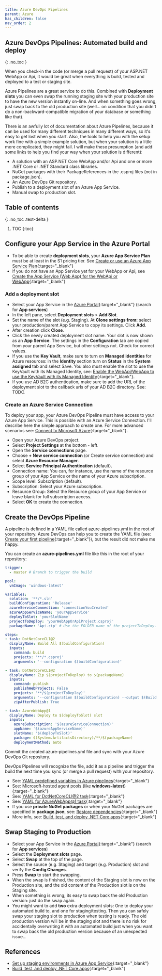 ```yaml
---
title: Azure DevOps Pipelines
parent: Azure
has_children: false
nav_order: 2
---
```


## Azure DevOps Pipelines: Automated build and deploy
{: .no_toc }

When you check-in the code (or merge a pull request) of your ASP.NET WebApp or Api, it would be great when everything is build, tested and deployed to a test or staging site.

Azure Pipelines are a great service to do this. Combined with **Deployment slots** you can even swap the running staging site with your production site to have the new version instantly on-line. And when something goes wrong, just swap back to the old production site (well... on condition that you didn't do a non-backward-compatible migration of your database or something like that).

There is an awfully lot of documentation about Azure Pipelines, because it can be used for many different techniques in many different ways, so it's easy to get lost when you start. Also, the tools to help you with the setup work fine with a simple example solution, but when your solution is a little more complicated, they might fail. I will make these presumption (and add some links to help you find your way when your solution is different):

* A solution with an ASP.NET Core WebApp and/or Api and one or more .NET Core or .NET Standard class libraries.
* NuGet packages with their PackageReferences in the .csproj files (not in package.json).
* An Azure DevOps Git repository.
* Publish to a deployment slot of an Azure App Service.
* Manual swap to production slot.

## Table of contents
{: .no_toc .text-delta }

1. TOC
{:toc}

## Configure your App Service in the Azure Portal

* To be able to create **deployment slots**, your **Azure App Service Plan** must be at least in the S1 pricing tier. See [Create or use an Azure App Service Plan](appservice#create-or-use-an-azure-app-service-plan){:target="_blank"}
* If you do not have an App Service yet for your WebApp or Api, see [Create the App Service (Web App) for the WebApi or WebApp](appservice#create-the-app-service-web-app-for-the-webapi-or-webapp){:target="_blank"}

### Add a deployment slot

- Select your App Service in the [Azure Portal](https://portal.azure.com){:target="_blank"} (search for **App services**)
- In the left pane, select **Deployment slots** > **Add Slot**.
- Set the name of the slot (e.g. Staging). At **Clone settings from:** select your production/parent App Service to copy its settings. Click **Add**.
- After creation click **Close**.
- Click the newly created deployment slot name. Your slot is now shown as an **App Service**. The settings in the **Configuration** tab are copied from your parent App Service, but other settings not. Check for correct values.
- If you use the **Key Vault**, make sure to turn on **Managed identities** for Azure resources: in the **Identity** section turn on **Status** in the **System assigned** tab and select Save. You also must enable the slot to use the KeyVault with its Managed Identity, see: [Enable the WebApi/WebApp to use the KeyVault with its Managed Identity](appservice#enable-the-webapiwebapp-to-use-the-keyvault-with-its-managed-identity){:target="_blank"}.
- If you use AD B2C authentication, make sure to add the URL of the deployment slot to the callback urls of your AD B2C directory. See: TODO.

### Create an Azure Service Connection

To deploy your app, your Azure DevOps Pipeline must have access to your Azure App Service. This is possible with an Azure Service Connection. I'll describe here the simple approach to create one. For more advanced scenarios see: [Connect to Microsoft Azure](https://docs.microsoft.com/en-us/azure/devops/pipelines/library/connect-to-azure?view=azure-devops){:target="_blank"}.

- Open your Azure DevOps project.
- Select **Project Settings** at the bottom - left.
- Open the **Service connections** page.
- Choose **+ New service connection** (or Create service connection) and select **Azure Resource Manager**.
- Select **Service Principal Authentication** (default).
- Connection name: You can, for instance, use the name of the resource group of your App Service or the name of your Azure subscription.
- Scope level: Subscription (default).
- Subscription: Select your Azure subscription.
- Resource Group: Select the Resource group of your App Service or leave blank for full subscription access.
- Select **OK** to create the connection.

## Create the DevOps Pipeline

A pipeline is defined in a YAML file called azure-pipelines.yml in the root of your repository. Azure DevOps can help you to create the YAML file (see: [Create your first pipeline](https://docs.microsoft.com/en-us/azure/devops/pipelines/create-first-pipeline?view=azure-devops){:target="_blank"}), but the result did not make me happy.

You can create an **azure-pipelines.yml** file like this in the root of your repository:

```yaml
trigger:
  - master # Branch to trigger the build

pool:
  vmImage: 'windows-latest'

variables:
  solution: '**/*.sln'
  buildConfiguration: 'Release'
  azureServiceConnection: 'connectionYouCreated'
  azureAppServiceName: 'yourAppService'
  deployToSlot: 'yourSlotName'
  projectToDeploy: 'yourWebAppOrApiProject.csproj'
  packageName: 'Api.zip' # Use the FOLDER name of the projectToDeploy.

steps:
- task: DotNetCoreCLI@2
  displayName: Build All $(buildConfiguration)
  inputs:
    command: build
    projects: '**/*.csproj'
    arguments: '--configuration $(buildConfiguration)'

- task: DotNetCoreCLI@2
  displayName: Zip $(projectToDeploy) to $(packageName)
  inputs:
    command: publish
    publishWebProjects: False
    projects: '**/$(projectToDeploy)'
    arguments: '--configuration $(buildConfiguration) --output $(Build.ArtifactStagingDirectory)'
    zipAfterPublish: True

- task: AzureWebApp@1
  displayName: Deploy to $(deployToSlot) slot
  inputs:
    azureSubscription: '$(azureServiceConnection)'
    appName: '$(azureAppServiceName)'
    slotName: '$(deployToSlot)'
    package: $(System.ArtifactsDirectory)/**/$(packageName)
    deploymentMethod: auto
```

Commit the created azure-pipelines.yml file and sync with your Azure DevOps Git repository.

DevOps Pipelines will recognize the file, add it as a pipeline and trigger the build the next time you sync (or merge a pull request) with your repository.

* See: [YAML predefined variables in Azure pipelines](https://docs.microsoft.com/en-us/azure/devops/pipelines/build/variables?view=azure-devops&tabs=yaml){:target="_blank"}
* See: [Microsoft-hosted agent pools (like **windows-latest**)](https://docs.microsoft.com/en-us/azure/devops/pipelines/agents/hosted?view=azure-devops){:target="_blank"}
* See: [YAML for DotNetCoreCLI@2 task](https://docs.microsoft.com/en-us/azure/devops/pipelines/tasks/build/dotnet-core-cli?view=azure-devops){:target="_blank"}
* See: [YAML for AzureWebApp@1 task](https://docs.microsoft.com/en-us/azure/devops/pipelines/tasks/deploy/azure-rm-web-app?view=azure-devops){:target="_blank"}
* If you use **private NuGet packages** or when your NuGet packages are specified in **package.json**, see: [Restore dependencies](https://docs.microsoft.com/en-us/azure/devops/pipelines/ecosystems/dotnet-core?view=azure-devops#restore-dependencies){:target="_blank"}
* More info, see: [Build, test, and deploy .NET Core apps](https://docs.microsoft.com/en-us/azure/devops/pipelines/ecosystems/dotnet-core?view=azure-devops){:target="_blank"}

## Swap Staging to Production

- Select your App Service in the [Azure Portal](https://portal.azure.com){:target="_blank"} (search for **App services**)
- Select the **Deployment slots** page.
- Select **Swap** at the top of the page.
- Select the source (e.g. Staging) and target (e.g. Production) slot and verify the **Config Changes**.
- Press **Swap** to start the swapping.
- When the swap is finished, the content of the Staging slot is now on the Production site, and the old content of the Production slot is on the Staging site.
- When something is wrong, its easy to swap back the old Production version: just do the swap again.
- You might want to add **two** extra deployment slots: One to deploy your automated build to, and one for staging/testing. Then you can safely swap your staging slot to production when testing is ready. The old production version will be in the staging slot and there is no risk for accidentally overwriting it with an automated build just when you want to swap back the old production version because of an unexpected issue...

## References

* [Set up staging environments in Azure App Service](https://docs.microsoft.com/en-us/azure/app-service/deploy-staging-slots){:target="_blank"}
* [Build, test, and deploy .NET Core apps](https://docs.microsoft.com/en-us/azure/devops/pipelines/ecosystems/dotnet-core?view=azure-devops){:target="_blank"}


